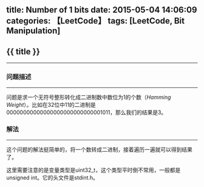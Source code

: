 title: Number of 1 bits
date: 2015-05-04 14:06:09
categories: 【LeetCode】
tags: [LeetCode, Bit Manipulation]
---
## {{ title }} ##

---

### 问题描述 ###

---

问题是求一个无符号整形转化成二进制数中数位为1的个数（*Hamming Weight*）。比如在32位中11的二进制是00000000000000000000000000001011，那么我们的结果是3。

### 解法 ###

---

这个问题的解法挺简单的，将一个数转成二进制，接着遍历一遍就可以得到结果了。

这里需要注意的是变量类型是uint32_t，这个类型平时倒不常用，一般都是unsigned int。它的头文件是stdint.h。